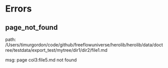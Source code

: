 # Errors


## page_not_found

path: /Users/timurgordon/code/github/freeflowuniverse/herolib/herolib/data/doctree/testdata/export_test/mytree/dir1/dir2/file1.md

msg: page col3:file5.md not found

